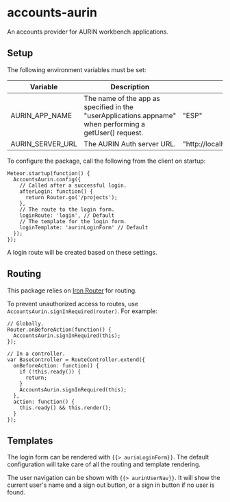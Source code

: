 # accounts-aurin

An accounts provider for AURIN workbench applications.


## Setup

The following environment variables must be set:

| Variable         | Description | Example |
| ---------------- | ------------- | ----- |
| AURIN_APP_NAME   | The name of the app as specified in the "userApplications.appname" when performing a getUser() request. | "ESP" |
| AURIN_SERVER_URL | The AURIN Auth server URL. | "http://localhost:8080/envisionauth" |

To configure the package, call the following from the client on startup:

```
Meteor.startup(function() {
  AccountsAurin.config({
    // Called after a successful login.
    afterLogin: function() {
      return Router.go('/projects');
    },
    // The route to the login form.
    loginRoute: 'login', // Default
    // The template for the login form.
    loginTemplate: 'aurinLoginForm' // Default
  });
});
```

A login route will be created based on these settings.

## Routing

This package relies on [Iron Router](https://github.com/EventedMind/iron-router) for routing.

To prevent unauthorized access to routes, use `AccountsAurin.signInRequired(router)`. For example:

```
// Globally.
Router.onBeforeAction(function() {
  AccountsAurin.signInRequired(this);
});

// In a controller.
var BaseController = RouteController.extend({
  onBeforeAction: function() {
    if (!this.ready()) {
      return;
    }
    AccountsAurin.signInRequired(this);
  },
  action: function() {
	this.ready() && this.render();
  }
});
```

## Templates

The login form can be rendered with `{{> aurinLoginForm}}`. The default configuration will take care of all the routing and template rendering.

The user navigation can be shown with `{{> aurinUserNav}}`. It will show the current user's name and a sign out button, or a sign in button if no user is found.

